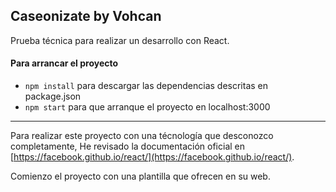

## Caseonizate by Vohcan

Prueba técnica para realizar un desarrollo con React.
#### Para arrancar el proyecto
* `npm install` para descargar las dependencias descritas en package.json
* `npm start` para que arranque el proyecto en localhost:3000

---
Para realizar este proyecto con una técnología que desconozco completamente, He revisado la documentación oficial en [https://facebook.github.io/react/](https://facebook.github.io/react/).

Comienzo el proyecto con una plantilla que ofrecen en su web.
